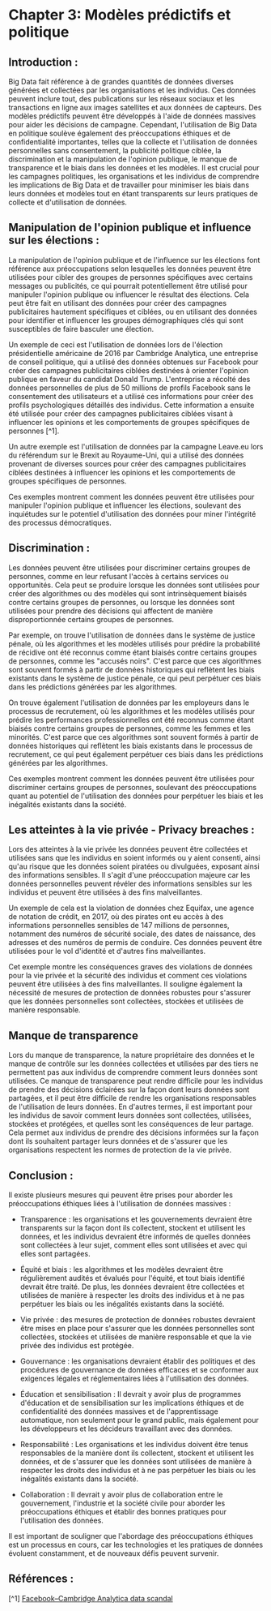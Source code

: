 # Chapter 3: Modèles prédictifs et politique
## Introduction : 

Big Data fait référence à de grandes quantités de données diverses générées et collectées par les organisations et les individus. Ces données peuvent inclure tout, des publications sur les réseaux sociaux et les transactions en ligne aux images satellites et aux données de capteurs. Des modèles prédictifs peuvent être développés à l'aide de données massives pour aider les décisions de campagne. Cependant, l'utilisation de Big Data en politique soulève également des préoccupations éthiques et de confidentialité importantes, telles que la collecte et l'utilisation de données personnelles sans consentement, la publicité politique ciblée, la discrimination et la manipulation de l'opinion publique, le manque de transparence et le biais dans les données et les modèles. Il est crucial pour les campagnes politiques, les organisations et les individus de comprendre les implications de Big Data et de travailler pour minimiser les biais dans leurs données et modèles tout en étant transparents sur leurs pratiques de collecte et d'utilisation de données.

## Manipulation de l'opinion publique et influence sur les élections :

La manipulation de l'opinion publique et de l'influence sur les élections font référence aux préoccupations selon lesquelles les données peuvent être utilisées pour cibler des groupes de personnes spécifiques avec certains messages ou publicités, ce qui pourrait potentiellement être utilisé pour manipuler l'opinion publique ou influencer le résultat des élections. Cela peut être fait en utilisant des données pour créer des campagnes publicitaires hautement spécifiques et ciblées, ou en utilisant des données pour identifier et influencer les groupes démographiques clés qui sont susceptibles de faire basculer une élection.

Un exemple de ceci est l'utilisation de données lors de l'élection présidentielle américaine de 2016 par Cambridge Analytica, une entreprise de conseil politique, qui a utilisé des données obtenues sur Facebook pour créer des campagnes publicitaires ciblées destinées à orienter l'opinion publique en faveur du candidat Donald Trump. L'entreprise a récolté des données personnelles de plus de 50 millions de profils Facebook sans le consentement des utilisateurs et a utilisé ces informations pour créer des profils psychologiques détaillés des individus. Cette information a ensuite été utilisée pour créer des campagnes publicitaires ciblées visant à influencer les opinions et les comportements de groupes spécifiques de personnes [^1].

Un autre exemple est l'utilisation de données par la campagne Leave.eu lors du référendum sur le Brexit au Royaume-Uni, qui a utilisé des données provenant de diverses sources pour créer des campagnes publicitaires ciblées destinées à influencer les opinions et les comportements de groupes spécifiques de personnes.

Ces exemples montrent comment les données peuvent être utilisées pour manipuler l'opinion publique et influencer les élections, soulevant des inquiétudes sur le potentiel d'utilisation des données pour miner l'intégrité des processus démocratiques.

## Discrimination :

Les données peuvent être utilisées pour discriminer certains groupes de personnes, comme en leur refusant l'accès à certains services ou opportunités. Cela peut se produire lorsque les données sont utilisées pour créer des algorithmes ou des modèles qui sont intrinsèquement biaisés contre certains groupes de personnes, ou lorsque les données sont utilisées pour prendre des décisions qui affectent de manière disproportionnée certains groupes de personnes.

Par exemple, on trouve l'utilisation de données dans le système de justice pénale, où les algorithmes et les modèles utilisés pour prédire la probabilité de récidive ont été reconnus comme étant biaisés contre certains groupes de personnes, comme les "accusés noirs". C'est parce que ces algorithmes sont souvent formés à partir de données historiques qui reflètent les biais existants dans le système de justice pénale, ce qui peut perpétuer ces biais dans les prédictions générées par les algorithmes.

On trouve également l'utilisation de données par les employeurs dans le processus de recrutement, où les algorithmes et les modèles utilisés pour prédire les performances professionnelles ont été reconnus comme étant biaisés contre certains groupes de personnes, comme les femmes et les minorités. C'est parce que ces algorithmes sont souvent formés à partir de données historiques qui reflètent les biais existants dans le processus de recrutement, ce qui peut également perpétuer ces biais dans les prédictions générées par les algorithmes.

Ces exemples montrent comment les données peuvent être utilisées pour discriminer certains groupes de personnes, soulevant des préoccupations quant au potentiel de l'utilisation des données pour perpétuer les biais et les inégalités existants dans la société.

## Les atteintes à la vie privée - Privacy breaches :

Lors des atteintes à la vie privée les données peuvent être collectées et utilisées sans que les individus en soient informés ou y aient consenti, ainsi qu'au risque que les données soient piratées ou divulguées, exposant ainsi des informations sensibles. Il s'agit d'une préoccupation majeure car les données personnelles peuvent révéler des informations sensibles sur les individus et peuvent être utilisées à des fins malveillantes.

Un exemple de cela est la violation de données chez Equifax, une agence de notation de crédit, en 2017, où des pirates ont eu accès à des informations personnelles sensibles de 147 millions de personnes, notamment des numéros de sécurité sociale, des dates de naissance, des adresses et des numéros de permis de conduire. Ces données peuvent être utilisées pour le vol d'identité et d'autres fins malveillantes. 

Cet exemple montre les conséquences graves des violations de données pour la vie privée et la sécurité des individus et comment ces violations peuvent être utilisées à des fins malveillantes. Il souligne également la nécessité de mesures de protection de données robustes pour s'assurer que les données personnelles sont collectées, stockées et utilisées de manière responsable.

## Manque de transparence

Lors du manque de transparence, la nature propriétaire des données et le manque de contrôle sur les données collectées et utilisées par des tiers ne permettent pas aux individus de comprendre comment leurs données sont utilisées. Ce manque de transparence peut rendre difficile pour les individus de prendre des décisions éclairées sur la façon dont leurs données sont partagées, et il peut être difficile de rendre les organisations responsables de l'utilisation de leurs données. En d'autres termes, il est important pour les individus de savoir comment leurs données sont collectées, utilisées, stockées et protégées, et quelles sont les conséquences de leur partage. Cela permet aux individus de prendre des décisions informées sur la façon dont ils souhaitent partager leurs données et de s'assurer que les organisations respectent les normes de protection de la vie privée.

## Conclusion : 

Il existe plusieurs mesures qui peuvent être prises pour aborder les préoccupations éthiques liées à l'utilisation de données massives :

- Transparence : les organisations et les gouvernements devraient être transparents sur la façon dont ils collectent, stockent et utilisent les données, et les individus devraient être informés de quelles données sont collectées à leur sujet, comment elles sont utilisées et avec qui elles sont partagées.

- Équité et biais : les algorithmes et les modèles devraient être régulièrement audités et évalués pour l'équité, et tout biais identifié devrait être traité. De plus, les données devraient être collectées et utilisées de manière à respecter les droits des individus et à ne pas perpétuer les biais ou les inégalités existants dans la société.

- Vie privée : des mesures de protection de données robustes devraient être mises en place pour s'assurer que les données personnelles sont collectées, stockées et utilisées de manière responsable et que la vie privée des individus est protégée.

- Gouvernance : les organisations devraient établir des politiques et des procédures de gouvernance de données efficaces et se conformer aux exigences légales et réglementaires liées à l'utilisation des données.

- Éducation et sensibilisation : Il devrait y avoir plus de programmes d'éducation et de sensibilisation sur les implications éthiques et de confidentialité des données massives et de l'apprentissage automatique, non seulement pour le grand public, mais également pour les développeurs et les décideurs travaillant avec des données.

- Responsabilité : Les organisations et les individus doivent être tenus responsables de la manière dont ils collectent, stockent et utilisent les données, et de s'assurer que les données sont utilisées de manière à respecter les droits des individus et à ne pas perpétuer les biais ou les inégalités existants dans la société.

- Collaboration : Il devrait y avoir plus de collaboration entre le gouvernement, l'industrie et la société civile pour aborder les préoccupations éthiques et établir des bonnes pratiques pour l'utilisation des données.

Il est important de souligner que l'abordage des préoccupations éthiques est un processus en cours, car les technologies et les pratiques de données évoluent constamment, et de nouveaux défis peuvent survenir. 


## Références : 

[^1] [Facebook–Cambridge Analytica data scandal](https://en.wikipedia.org/wiki/Facebook%E2%80%93Cambridge_Analytica_data_scandal#:~:text=In%20the%202010s%2C%20personal%20data,be%20used%20for%20political%20advertising.)